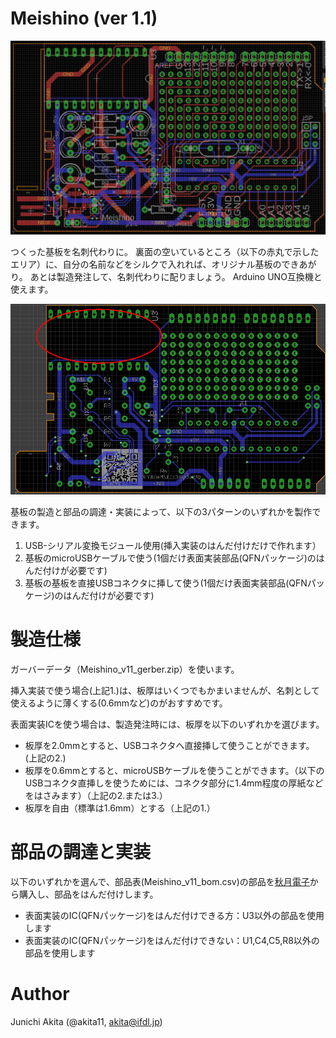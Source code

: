 # Meishino (ver 1.1)

![基板外形](Meishino_v11.jpg)

つくった基板を名刺代わりに。
裏面の空いているところ（以下の赤丸で示したエリア）に、自分の名前などをシルクで入れれば、オリジナル基板のできあがり。
あとは製造発注して、名刺代わりに配りましょう。
Arduino UNO互換機と使えます。

![名前記載エリア](Meishino_namearea.png)

基板の製造と部品の調達・実装によって、以下の3パターンのいずれかを製作できます。
1. USB-シリアル変換モジュール使用(挿入実装のはんだ付けだけで作れます）
2. 基板のmicroUSBケーブルで使う(1個だけ表面実装部品(QFNパッケージ)のはんだ付けが必要です)
3. 基板の基板を直接USBコネクタに挿して使う(1個だけ表面実装部品(QFNパッケージ)のはんだ付けが必要です)

# 製造仕様

ガーバーデータ（Meishino_v11_gerber.zip）を使います。

挿入実装で使う場合(上記1.)は、板厚はいくつでもかまいませんが、名刺として使えるように薄くする(0.6mmなど)のがおすすめです。

表面実装ICを使う場合は、製造発注時には、板厚を以下のいずれかを選びます。
- 板厚を2.0mmとすると、USBコネクタへ直接挿して使うことができます。(上記の2.)
- 板厚を0.6mmとすると、microUSBケーブルを使うことができます。（以下のUSBコネクタ直挿しを使うためには、コネクタ部分に1.4mm程度の厚紙などをはさみます）（上記の2.または3.）
- 板厚を自由（標準は1.6mm）とする（上記の1.）

# 部品の調達と実装

以下のいずれかを選んで、部品表(Meishino_v11_bom.csv)の部品を[秋月電子](http://akizukidenshi.com/)から購入し、部品をはんだ付けします。
- 表面実装のIC(QFNパッケージ)をはんだ付けできる方：U3以外の部品を使用します
- 表面実装のIC(QFNパッケージ)をはんだ付けできない：U1,C4,C5,R8以外の部品を使用します

# Author

Junichi Akita (@akita11, akita@ifdl.jp)
